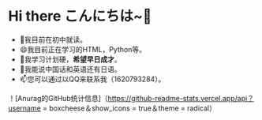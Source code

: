 # Hi there  こんにちは~🎈
- 🔭我目前在初中就读。
- 😄我目前正在学习的HTML，Python等。
- 🍗我学习计划硬，**希望早日成才**。
- 💬我能说中国话和英语还有日语。
- 📫您可以通过以QQ来联系我（1620793284）。

！[Anurag的GitHub统计信息]（https://github-readme-stats.vercel.app/api？username = boxcheese＆show_icons = true＆theme = radical）
